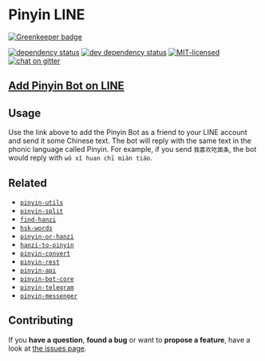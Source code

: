 # Pinyin LINE

[![Greenkeeper badge](https://badges.greenkeeper.io/pepebecker/pinyin-line.svg)](https://greenkeeper.io/)

[![dependency status](https://img.shields.io/david/pepebecker/pinyin-line.svg)](https://david-dm.org/pepebecker/pinyin-line)
[![dev dependency status](https://img.shields.io/david/dev/pepebecker/pinyin-line.svg)](https://david-dm.org/pepebecker/pinyin-line#info=devDependencies)
[![MIT-licensed](https://img.shields.io/github/license/pepebecker/pinyin-line.svg)](https://opensource.org/licenses/MIT)
[![chat on gitter](https://badges.gitter.im/pepebecker.svg)](https://gitter.im/pepebecker)

## [Add Pinyin Bot on LINE](https://line.me/R/ti/p/5wyw_KMB3s)

## Usage

Use the link above to add the Pinyin Bot as a friend to your LINE account and send it some Chinese text. The bot will reply with the same text in the phonic language called Pinyin. For example, if you send `我喜欢吃面条`, the bot would reply with `wǒ xǐ huan chī miàn tiáo`.

## Related

- [`pinyin-utils`](https://github.com/pepebecker/pinyin-utils)
- [`pinyin-split`](https://github.com/pepebecker/pinyin-split)
- [`find-hanzi`](https://github.com/pepebecker/find-hanzi)
- [`hsk-words`](https://github.com/pepebecker/hsk-words)
- [`pinyin-or-hanzi`](https://github.com/pepebecker/pinyin-or-hanzi)
- [`hanzi-to-pinyin`](https://github.com/pepebecker/hanzi-to-pinyin)
- [`pinyin-convert`](https://github.com/pepebecker/pinyin-convert)
- [`pinyin-rest`](https://github.com/pepebecker/pinyin-rest)
- [`pinyin-api`](https://github.com/pepebecker/pinyin-api)
- [`pinyin-bot-core`](https://github.com/pepebecker/pinyin-bot-core)
- [`pinyin-telegram`](https://github.com/pepebecker/pinyin-telegram)
- [`pinyin-messenger`](https://github.com/pepebecker/pinyin-messenger)


## Contributing

If you **have a question**, **found a bug** or want to **propose a feature**, have a look at [the issues page](https://github.com/pepebecker/pinyin-line/issues).

